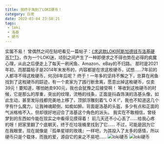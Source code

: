 ```yaml
---
title: 我终于淘到了LOKI硬币！
category: 日常
date: 2022-03-04 23:58:21
tags: 
 - loki
 - 洛基
 - 硬币
---
```

实属不易！
曾偶然之间在贴吧看见一篇帖子：<a href="https://tieba.baidu.com/p/3464027189?red_tag=0110544845">《求这款LOKI阿斯加德钱币洛基硬币T^T》</a>，作为一个LOKI迷，顷刻之间产生了一种即便求之不得也势在必得的疯魔心理，从此之后便走上了每天一刷闲鱼、Amazon、eBay的不归路。
那时是2021年初，而那篇帖子是2014年末发布的，内容都是在求这枚硬币，试想......7年前的人都寻不得这枚硬币，何况6年后呢？
终于！一年多的坚持不懈之下，总算在闲鱼找到了这枚硬币的踪迹，有一个卖家为了践行断舍离，愿意出掉这枚硬币，仅卖39元！要知道，哪怕她卖930元，我也会犹豫之后接受啊！
等收到这枚硬币的时候，它是那么的厚重，突出的纹理，流畅的线条，正面是抖森饰演的洛基头像，如此生动，甚至发际线都完美地上移了，顶部浮雕刻着“L O K I”，我也不知道这几个字有什么魔力，让我神魂颠倒，如痴如醉。背面是洛基的头盔，多少有点和正面的气派格格不入，但却很好地迎合了洛基这个角色的派头。
我实在不敢相信，曾经梦到的东西如今能在现实之中看得见摸得着！
前几天还不小心丢了......给我心疼的呀！把家里翻了个底朝天，终于在垃圾桶里找到了它......
不过，可能是因为它在我眼里，现在就像是『孤单星球的玫瑰』一样吧，为其投入了太多的感情，所以硬币只是个载体，而我的爱，源自它的来之不易吧......
![loki硬币](/images/loki-1.jpg)
![loki硬币](/images/loki-2.jpg)